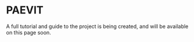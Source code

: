 # PAEVIT

A full tutorial and guide to the project is being created, and will be available on this page soon.
